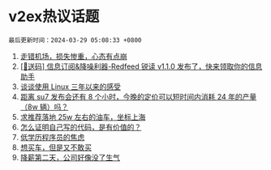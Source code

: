 # v2ex热议话题

`最后更新时间：2024-03-29 05:08:33 +0800`

1. [走错机场，损失惨重，心态有点崩](https://www.v2ex.com/t/1027775)
1. [[🎁送码] 信息订阅&降噪利器-Redfeed 锐读 v1.1.0 发布了，快来领取你的信息助手](https://www.v2ex.com/t/1027723)
1. [谈谈使用 Linux 三年以来的感受](https://www.v2ex.com/t/1027689)
1. [距离 su7 发布会还有 8 个小时，今晚的定价可以短时间内消耗 24 年的产量（8w 辆）吗？](https://www.v2ex.com/t/1027700)
1. [求推荐落地 25w 左右的油车，坐标上海](https://www.v2ex.com/t/1027634)
1. [怎么证明自己写的代码，是有价值的？](https://www.v2ex.com/t/1027644)
1. [低学历程序员的焦虑](https://www.v2ex.com/t/1027779)
1. [想买车，但是又不敢买](https://www.v2ex.com/t/1027716)
1. [降薪第二天，公司好像没了生气](https://www.v2ex.com/t/1027658)

